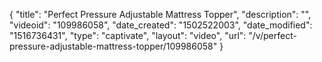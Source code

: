 {
    "title": "Perfect Pressure Adjustable Mattress Topper",
    "description": "",
    "videoid": "109986058",
    "date_created": "1502522003",
    "date_modified": "1516736431",
    "type": "captivate",
    "layout": "video",
    "url": "\/v\/perfect-pressure-adjustable-mattress-topper\/109986058"
}